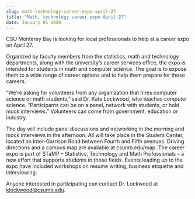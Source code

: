 ```yaml
---
slug: math-technology-career-expo-april-27
title: "Math, technology career expo April 27"
date: January 01 2020
---
```


 
<p>
  CSU Monterey Bay is looking for local professionals to help at a career expo
  on April 27.
</p>
<p>
  Organized by faculty members from the statistics, math and technology
  departments, along with the university’s career services office, the expo is
  intended for students in math and computer science. The goal is to expose them
  to a wide range of career options and to help them prepare for those careers.
</p>
<p>
  “We’re asking for volunteers from any organization that hires computer science
  or math students,” said Dr. Kate Lockwood, who teaches computer science.
  “Participants can be on a panel, network with students, or hold mock
  interviews.” Volunteers can come from government, education or industry.
</p>
<p>
  The day will include panel discussions and networking in the morning and mock
  interviews in the afternoon. All will take place in the Student Center,
  located on Inter-Garrison Road between Fourth and Fifth avenues. Driving
  directions and a campus map are available at csumb.edu/map. The career expo is
  part of STaMP – Statistics, Technology and Math Professionals – a new effort
  that supports students in those fields. Events leading up to the expo have
  included workshops on resume writing, business etiquette and interviewing.
</p>
<p>
  Anyone interested in participating can contact Dr. Lockwood at
  <a
    href="&#109;a&#105;l&#116;o&#x3a;k&#x6c;&#111;&#x63;&#107;&#x77;&#111;&#x6f;&#100;&#x40;&#99;&#x73;&#117;&#x6d;&#98;&#x2e;&#101;&#x64;&#117;"
    >klockwood@csumb.edu</a
  >.
</p>
 

